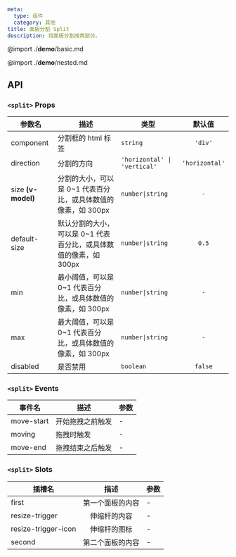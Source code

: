 ```yaml
meta:
  type: 组件
  category: 其他
title: 面板分割 Split
description: 将面板分割成两部分。
```

@import ./__demo__/basic.md

@import ./__demo__/nested.md

## API


### `<split>` Props

|参数名|描述|类型|默认值|
|---|---|---|:---:|
|component|分割框的 html 标签|`string`|`'div'`|
|direction|分割的方向|`'horizontal' \| 'vertical'`|`'horizontal'`|
|size **(v-model)**|分割的大小，可以是 0~1 代表百分比，或具体数值的像素，如 300px|`number\|string`|`-`|
|default-size|默认分割的大小，可以是 0~1 代表百分比，或具体数值的像素，如 300px|`number\|string`|`0.5`|
|min|最小阈值，可以是 0~1 代表百分比，或具体数值的像素，如 300px|`number\|string`|`-`|
|max|最大阈值，可以是 0~1 代表百分比，或具体数值的像素，如 300px|`number\|string`|`-`|
|disabled|是否禁用|`boolean`|`false`|
### `<split>` Events

|事件名|描述|参数|
|---|---|---|
|move-start|开始拖拽之前触发|-|
|moving|拖拽时触发|-|
|move-end|拖拽结束之后触发|-|
### `<split>` Slots

|插槽名|描述|参数|
|---|:---:|---|
|first|第一个面板的内容|-|
|resize-trigger|伸缩杆的内容|-|
|resize-trigger-icon|伸缩杆的图标|-|
|second|第二个面板的内容|-|


